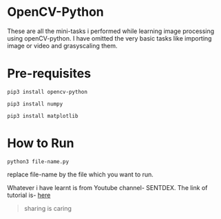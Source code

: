 # OpenCV-Python

These are all the mini-tasks i performed while learning image processing using openCV-python.
I have omitted the very basic tasks like importing image or video and grasyscaling them.

# Pre-requisites

`pip3 install opencv-python`

`pip3 install numpy`

`pip3 install matplotlib`

# How to Run

`python3 file-name.py`

replace file-name by the file which you want to run.

Whatever i have learnt is from Youtube channel- SENTDEX.
The link of tutorial is- [here](https://www.youtube.com/watch?v=Z78zbnLlPUA&list=PLQVvvaa0QuDdttJXlLtAJxJetJcqmqlQq&index=1)

>sharing is caring
